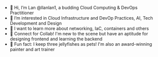 - 👋 Hi, I’m Lan @llanlan1, a budding Cloud Computing & DevOps Practitioner
- 👀 I’m interested in Cloud Infrastructure and DevOp Practices, AI, Tech Development and Design
- 🌱 I want to learn more about networking, IaC, containers and others
- 💞️ Connect for Collab! I'm new to the scene but have an aptitude for designing frontend and learning the backend
- 🪼 Fun fact: I keep three jellyfishes as pets! I'm also an award-winning painter and art trainer

<!---
llanlan1/llanlan1 is a ✨ special ✨ repository because its `README.md` (this file) appears on your GitHub profile.
You can click the Preview link to take a look at your changes.
--->
